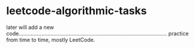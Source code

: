 # leetcode-algorithmic-tasks

later will add a new code..................................................................................................
practice from time to time,
mostly LeetCode.



